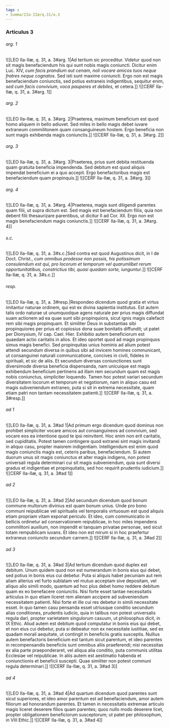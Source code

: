 ```yaml
---
tags : 
- Summa/IIa-IIæ/q.31/a.3
---
```


### Articulus 3

###### arg. 1
![[LEO IIa-IIæ, q. 31, a. 3#arg. 1|Ad tertium sic proceditur. Videtur quod non sit magis benefaciendum his qui sunt nobis magis coniuncti. Dicitur enim Luc. XIV, *cum facis prandium aut cenam, noli vocare amicos tuos neque fratres neque cognatos*. Sed isti sunt maxime coniuncti. Ergo non est magis benefaciendum coniunctis, sed potius extraneis indigentibus, sequitur enim, *sed cum facis convivium, voca pauperes et debiles,* et cetera.]]
![[CERF IIa-IIæ, q. 31, a. 3#arg. 1]]

###### arg. 2
![[LEO IIa-IIæ, q. 31, a. 3#arg. 2|Praeterea, maximum beneficium est quod homo aliquem in bello adiuvet. Sed miles in bello magis debet iuvare extraneum commilitonem quam consanguineum hostem. Ergo beneficia non sunt magis exhibenda magis coniunctis.]]
![[CERF IIa-IIæ, q. 31, a. 3#arg. 2]]

###### arg. 3
![[LEO IIa-IIæ, q. 31, a. 3#arg. 3|Praeterea, prius sunt debita restituenda quam gratuita beneficia impendenda. Sed debitum est quod aliquis impendat beneficium ei a quo accepit. Ergo benefactoribus magis est benefaciendum quam propinquis.]]
![[CERF IIa-IIæ, q. 31, a. 3#arg. 3]]

###### arg. 4
![[LEO IIa-IIæ, q. 31, a. 3#arg. 4|Praeterea, magis sunt diligendi parentes quam filii, ut supra dictum est. Sed magis est benefaciendum filiis, quia non debent filii thesaurizare parentibus, ut dicitur II ad Cor. XII. Ergo non est magis benefaciendum magis coniunctis.]]
![[CERF IIa-IIæ, q. 31, a. 3#arg. 4]]

###### s.c.
![[LEO IIa-IIæ, q. 31, a. 3#s.c.|Sed contra est quod Augustinus dicit, in I de Doct. Christ., *cum omnibus prodesse non possis, his potissimum consulendum est qui, pro locorum et temporum vel quarumlibet rerum opportunitatibus, constrictius tibi, quasi quadam sorte, iunguntur*.]]
![[CERF IIa-IIæ, q. 31, a. 3#s.c.]]

###### resp.
![[LEO IIa-IIæ, q. 31, a. 3#resp.|Respondeo dicendum quod gratia et virtus imitantur naturae ordinem, qui est ex divina sapientia institutus. Est autem talis ordo naturae ut unumquodque agens naturale per prius magis diffundat suam actionem ad ea quae sunt sibi propinquiora, sicut ignis magis calefacit rem sibi magis propinquam. Et similiter Deus in substantias sibi propinquiores per prius et copiosius dona suae bonitatis diffundit; ut patet per Dionysium, IV cap. Cael. Hier. Exhibitio autem beneficiorum est quaedam actio caritatis in alios. Et ideo oportet quod ad magis propinquos simus magis benefici. Sed propinquitas unius hominis ad alium potest attendi secundum diversa in quibus sibi ad invicem homines communicant, ut consanguinei naturali communicatione, concives in civili, fideles in spirituali, et sic de aliis. Et secundum diversas coniunctiones sunt diversimode diversa beneficia dispensanda, nam unicuique est magis exhibendum beneficium pertinens ad illam rem secundum quam est magis nobis coniunctus, simpliciter loquendo. Tamen hoc potest variari secundum diversitatem locorum et temporum et negotiorum, nam in aliquo casu est magis subveniendum extraneo, puta si sit in extrema necessitate, quam etiam patri non tantam necessitatem patienti.]]
![[CERF IIa-IIæ, q. 31, a. 3#resp.]]

###### ad 1
![[LEO IIa-IIæ, q. 31, a. 3#ad 1|Ad primum ergo dicendum quod dominus non prohibet simpliciter vocare amicos aut consanguineos ad convivium, sed vocare eos ea intentione quod te ipsi reinvitent. Hoc enim non erit caritatis, sed cupiditatis. Potest tamen contingere quod extranei sint magis invitandi in aliquo casu, propter maiorem indigentiam. Intelligendum est enim quod magis coniunctis magis est, ceteris paribus, benefaciendum. Si autem duorum unus sit magis coniunctus et alter magis indigens, non potest universali regula determinari cui sit magis subveniendum, quia sunt diversi gradus et indigentiae et propinquitatis, sed hoc requirit prudentis iudicium.]]
![[CERF IIa-IIæ, q. 31, a. 3#ad 1]]

###### ad 2
![[LEO IIa-IIæ, q. 31, a. 3#ad 2|Ad secundum dicendum quod bonum commune multorum divinius est quam bonum unius. Unde pro bono communi reipublicae vel spiritualis vel temporalis virtuosum est quod aliquis etiam propriam vitam exponat periculo. Et ideo, cum communicatio in bellicis ordinetur ad conservationem reipublicae, in hoc miles impendens commilitoni auxilium, non impendit ei tanquam privatae personae, sed sicut totam rempublicam iuvans. Et ideo non est mirum si in hoc praefertur extraneus coniuncto secundum carnem.]]
![[CERF IIa-IIæ, q. 31, a. 3#ad 2]]

###### ad 3
![[LEO IIa-IIæ, q. 31, a. 3#ad 3|Ad tertium dicendum quod duplex est debitum. Unum quidem quod non est numerandum in bonis eius qui debet, sed potius in bonis eius cui debetur. Puta si aliquis habet pecuniam aut rem aliam alterius vel furto sublatam vel mutuo acceptam sive depositam, vel aliquo alio simili modo, quantum ad hoc plus debet homo reddere debitum quam ex eo benefacere coniunctis. Nisi forte esset tantae necessitatis articulus in quo etiam liceret rem alienam accipere ad subveniendum necessitatem patienti. Nisi forte et ille cui res debetur in simili necessitate esset. In quo tamen casu pensanda esset utriusque conditio secundum alias conditiones, prudentis iudicio, quia in talibus non potest universalis regula dari, propter varietatem singulorum casuum, ut philosophus dicit, in IX Ethic. Aliud autem est debitum quod computatur in bonis eius qui debet, et non eius cui debetur, puta si debeatur non ex necessitate iustitiae, sed ex quadam morali aequitate, ut contingit in beneficiis gratis susceptis. Nullius autem benefactoris beneficium est tantum sicut parentum, et ideo parentes in recompensandis beneficiis sunt omnibus aliis praeferendi; nisi necessitas ex alia parte praeponderaret, vel aliqua alia conditio, puta communis utilitas Ecclesiae vel reipublicae. In aliis autem est aestimatio habenda et coniunctionis et beneficii suscepti. Quae similiter non potest communi regula determinari.]]
![[CERF IIa-IIæ, q. 31, a. 3#ad 3]]

###### ad 4
![[LEO IIa-IIæ, q. 31, a. 3#ad 4|Ad quartum dicendum quod parentes sunt sicut superiores, et ideo amor parentum est ad benefaciendum, amor autem filiorum ad honorandum parentes. Et tamen in necessitatis extremae articulo magis liceret deserere filios quam parentes; quos nullo modo deserere licet, propter obligationem beneficiorum susceptorum; ut patet per philosophum, in VIII Ethic.]]
![[CERF IIa-IIæ, q. 31, a. 3#ad 4]]


